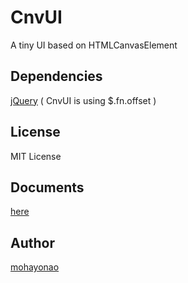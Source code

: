 # CnvUI
A tiny UI based on HTMLCanvasElement

## Dependencies
[jQuery](http://jquery.com/) ( CnvUI is using $.fn.offset )

## License
MIT License

## Documents
[here](http://mohayonao.github.com/CnvUI/)

## Author
[mohayonao](http://mohayonao.herokuapp.com/)
